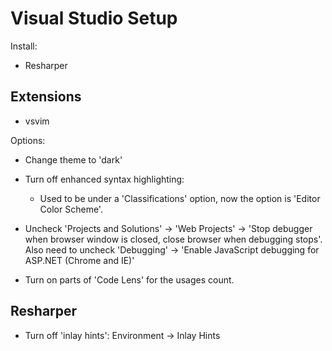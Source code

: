 # Visual Studio Setup

Install:

- Resharper

## Extensions

- vsvim


Options:
- Change theme to 'dark'
- Turn off enhanced syntax highlighting:
    - Used to be under a 'Classifications' option, now the option is
      'Editor Color Scheme'.

- Uncheck 'Projects and Solutions' -> 'Web Projects' -> 'Stop debugger
  when browser window is closed, close browser when debugging stops'.
  Also need to uncheck 'Debugging' -> 'Enable JavaScript debugging for
  ASP.NET (Chrome and IE)'

- Turn on parts of 'Code Lens' for the usages count.


## Resharper

- Turn off 'inlay hints': Environment -> Inlay Hints
